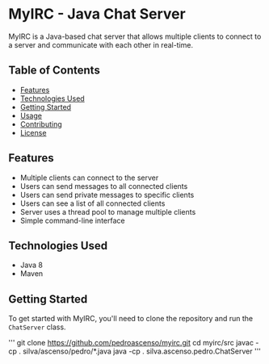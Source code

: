 # MyIRC - Java Chat Server

MyIRC is a Java-based chat server that allows multiple clients to connect to a server and communicate with each other in real-time. 

## Table of Contents

- [Features](#features)
- [Technologies Used](#technologies-used)
- [Getting Started](#getting-started)
- [Usage](#usage)
- [Contributing](#contributing)
- [License](#license)

## Features

- Multiple clients can connect to the server
- Users can send messages to all connected clients
- Users can send private messages to specific clients
- Users can see a list of all connected clients
- Server uses a thread pool to manage multiple clients
- Simple command-line interface

## Technologies Used

- Java 8
- Maven

## Getting Started

To get started with MyIRC, you'll need to clone the repository and run the `ChatServer` class. 

'''
git clone https://github.com/pedroascenso/myirc.git
cd myirc/src
javac -cp . silva/ascenso/pedro/*.java
java -cp . silva.ascenso.pedro.ChatServer
'''

